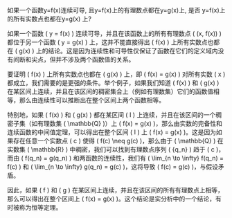 如果一个函数y=f(x)连续可导, 且y=f(x)上的有理数点都在y=g(x)上, 是否 y=f(x)上的所有实数点也都在y=g(x) 上?

如果一个函数 \( y = f(x) \) 连续可导，并且在该函数上的所有有理数点 \( (x, f(x)) \) 都位于另一个函数 \( y = g(x) \) 上，这并不能直接得出 \( f(x) \) 上所有实数点也都在 \( g(x) \) 上的结论。这是因为连续性和可导性仅保证了函数在它们的定义域内没有间断和尖点，但并不涉及两个函数值的关系。

要证明 \( f(x) \) 上所有实数点也都在 \( g(x) \) 上，即 \( f(x) = g(x) \) 对所有实数 \( x \) 都成立，我们需要的是更强的条件。举个例子，如果我们知道 \( f(x) \) 和 \( g(x) \) 在某区间上连续，并且在该区间的稠密集合上（例如有理数集）它们的函数值相等，那么由连续性可以推断出在整个区间上两个函数相等。

特别地，如果 \( f(x) \) 和 \( g(x) \) 都在某区间 \( I \) 上连续，并且在该区间的一个稠密子集（如有理数集 \( \mathbb{Q} \)）上 \( f(x) = g(x) \)，那么由实数的完备性和连续函数的中间值定理，可以得出在整个区间 \( I \) 上 \( f(x) = g(x) \)。这是因为如果存在任意一个实数点 \( c \) 使得 \( f(c) \neq g(c) \)，那么由于 \( \mathbb{Q} \) 在实数集 \( \mathbb{R} \) 中稠密，我们可以找到有理数点序列 \( \{q_n\} \) 趋于 \( c \)，而由 \( f(q_n) = g(q_n) \) 和两函数的连续性，我们有 \( \lim_{n \to \infty} f(q_n) = f(c) \) 和 \( \lim_{n \to \infty} g(q_n) = g(c) \)，这将导致 \( f(c) = g(c) \)，与假设矛盾。

因此，如果 \( f \) 和 \( g \) 在某区间上连续，并且在该区间的所有有理数点上相等，那么可以得出在整个区间上 \( f(x) = g(x) \)。这个结论是实分析中的一个结论，有时被称为恒等定理。
